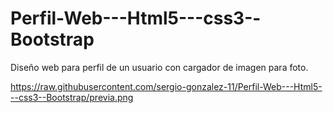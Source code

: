 # Perfil-Web---Html5---css3--Bootstrap

Diseño web para perfil de un usuario con cargador de imagen para foto.

https://raw.githubusercontent.com/sergio-gonzalez-11/Perfil-Web---Html5---css3--Bootstrap/previa.png



